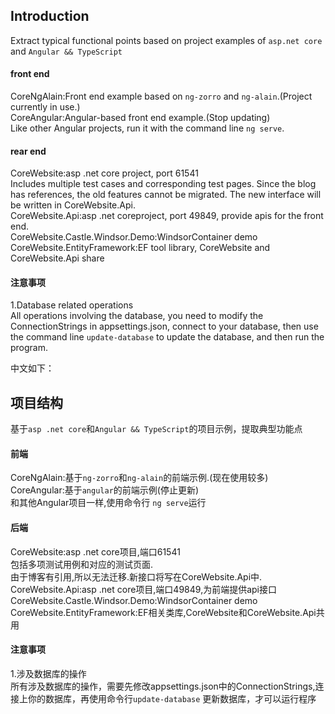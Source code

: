 ## Introduction
Extract typical functional points based on project examples of `asp.net core` and `Angular && TypeScript`   
#### front end
CoreNgAlain:Front end example based on `ng-zorro` and `ng-alain`.(Project currently in use.)   
CoreAngular:Angular-based front end example.(Stop updating)  
Like other Angular projects, run it with the command line `ng serve`. 
#### rear end
CoreWebsite:asp .net core project, port 61541   
	Includes multiple test cases and corresponding test pages. 
	Since the blog has references, the old features cannot be migrated. The new interface will be written in CoreWebsite.Api.    
CoreWebsite.Api:asp .net coreproject, port 49849, provide apis for the front end.    
CoreWebsite.Castle.Windsor.Demo:WindsorContainer demo   
CoreWebsite.EntityFramework:EF tool library, CoreWebsite and CoreWebsite.Api share   

#### 注意事项
1.Database related operations     
All operations involving the database, you need to modify the ConnectionStrings in appsettings.json, connect to your database, then use the command line `update-database` to update the database, and then run the program.           


中文如下：
## 项目结构
基于`asp .net core`和`Angular && TypeScript`的项目示例，提取典型功能点     
#### 前端
CoreNgAlain:基于`ng-zorro`和`ng-alain`的前端示例.(现在使用较多)   
CoreAngular:基于`angular`的前端示例(停止更新)  
和其他Angular项目一样,使用命令行 `ng serve`运行   
#### 后端
CoreWebsite:asp .net core项目,端口61541   
	包括多项测试用例和对应的测试页面.    
	由于博客有引用,所以无法迁移.新接口将写在CoreWebsite.Api中.    
CoreWebsite.Api:asp .net core项目,端口49849,为前端提供api接口    
CoreWebsite.Castle.Windsor.Demo:WindsorContainer demo   
CoreWebsite.EntityFramework:EF相关类库,CoreWebsite和CoreWebsite.Api共用    

#### 注意事项
1.涉及数据库的操作     
所有涉及数据库的操作，需要先修改appsettings.json中的ConnectionStrings,连接上你的数据库，再使用命令行`update-database` 更新数据库，才可以运行程序          
